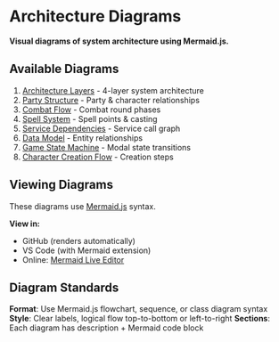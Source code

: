# Architecture Diagrams

**Visual diagrams of system architecture using Mermaid.js.**

## Available Diagrams

1. [Architecture Layers](./architecture-layers.md) - 4-layer system architecture
2. [Party Structure](./party-structure.md) - Party & character relationships
3. [Combat Flow](./combat-flow.md) - Combat round phases
4. [Spell System](./spell-system.md) - Spell points & casting
5. [Service Dependencies](./service-dependencies.md) - Service call graph
6. [Data Model](./data-model.md) - Entity relationships
7. [Game State Machine](./game-state-machine.md) - Modal state transitions
8. [Character Creation Flow](./character-creation-flow.md) - Creation steps

## Viewing Diagrams

These diagrams use [Mermaid.js](https://mermaid.js.org/) syntax.

**View in:**
- GitHub (renders automatically)
- VS Code (with Mermaid extension)
- Online: [Mermaid Live Editor](https://mermaid.live/)

## Diagram Standards

**Format**: Use Mermaid.js flowchart, sequence, or class diagram syntax
**Style**: Clear labels, logical flow top-to-bottom or left-to-right
**Sections**: Each diagram has description + Mermaid code block
